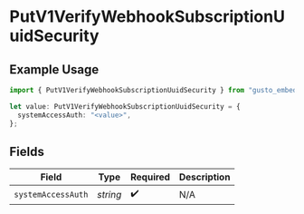 # PutV1VerifyWebhookSubscriptionUuidSecurity

## Example Usage

```typescript
import { PutV1VerifyWebhookSubscriptionUuidSecurity } from "gusto_embedded/models/operations";

let value: PutV1VerifyWebhookSubscriptionUuidSecurity = {
  systemAccessAuth: "<value>",
};
```

## Fields

| Field              | Type               | Required           | Description        |
| ------------------ | ------------------ | ------------------ | ------------------ |
| `systemAccessAuth` | *string*           | :heavy_check_mark: | N/A                |